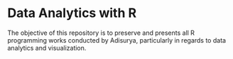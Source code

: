 #  Data Analytics with R
The objective of this repository is to preserve and presents all R programming works conducted by Adisurya, particularly in regards to data analytics and visualization.
